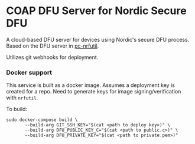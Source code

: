 COAP DFU Server for Nordic Secure DFU
=====================================

A cloud-based DFU server for devices using Nordic's secure DFU process. Based
on the DFU server in
[pc-nrfutil](https://github.com/NordicSemiconductor/pc-nrfutil).

Utilizes git webhooks for deployment.


### Docker support
This service is built as a docker image. Assumes a deployment key is created
for a repo. Need to generate keys for image signing/verification with `nrfutil`.

To build:
```
sudo docker-compose build \
       --build-arg GIT_SSH_KEY="$(cat <path to deploy key>)" \
       --build-arg DFU_PUBLIC_KEY_C="$(cat <path to public.c>)" \
       --build-arg DFU_PRIVATE_KEY="$(cat <path to private.pem>)"
```
